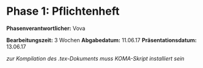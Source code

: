 # Phase 1: Pflichtenheft

**Phasenverantwortlicher:** Vova

**Bearbeitungszeit:** 3 Wochen
**Abgabedatum:** 11.06.17
**Präsentationsdatum:** 13.06.17


*zur Kompilation des .tex-Dokuments muss KOMA-Skript installiert sein*
